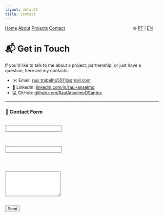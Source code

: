 ```yaml
---
layout: default
title: Contact
---
```


<nav class="navbar">
  <a href="/RaulAnselmoPortfolio/en/">Home</a>
  <a href="/RaulAnselmoPortfolio/en/about">About</a>
  <a href="/RaulAnselmoPortfolio/en/projects">Projects</a>
  <a href="/RaulAnselmoPortfolio/en/contact">Contact</a>

  <span style="float: right; margin-right: 20px;">
    🌐 <a href="/RaulAnselmoPortfolio/pt/">PT</a> | <a href="/RaulAnselmoPortfolio/en/">EN</a>
  </span>
</nav>

# 📬 Get in Touch

If you'd like to talk to me about a project, partnership, or just have a question, here are my contacts:

- ✉️ Email: [raul.trabalho5511@gmail.com](mailto:raul.trabalho5511@gmail.com)
- 💼 LinkedIn: [linkedin.com/in/raul-anselmo](https://linkedin.com/in/raul-anselmo)
- 💻 GitHub: [github.com/RaulAnselmoDSantos](https://github.com/RaulAnselmoDSantos)

---

### 📩 Contact Form

<form action="https://formsubmit.co/raul.trabalho5511@gmail.com" method="POST">

 <input type="hidden" name="_redirect" value="https://raulanselmodsantos.github.io/RaulAnselmoPortfolio/en/contact.html">

  <label style="color: white;">Name:</label><br>
  <input type="text" name="name" required><br><br>

  <label style="color: white;">Email:</label><br>
  <input type="email" name="email" required><br><br>

  <label style="color: white;">Message:</label><br>
  <textarea name="message" rows="5" required></textarea><br><br>

  <button type="submit">Send</button>
</form>
